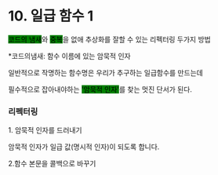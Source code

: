 # 10. 일급 함수 1

<mark style="background-color:green;">코드의 냄새</mark>와 <mark style="background-color:green;">중복</mark>을 없애 추상화를 잘할 수 있는 리펙터링 두가지 방법



\*코드의냄새: 함수 이름에 있는 암묵적 인자

일반적으로 작명하는 함수명은 우리가 추구하는  일급함수를 만드는데&#x20;

필수적으로 잡아내야하는 <mark style="background-color:green;">'암묵적 인자'</mark>를 찾는 멋진 단서가 된다.



### 리펙터링

&#x20;1\. 암묵적 인자를 드러내기

암묵적 인자가 일급 값(명시적 인자)이 되도록 합니다.

2.함수 본문을 콜백으로 바꾸기

